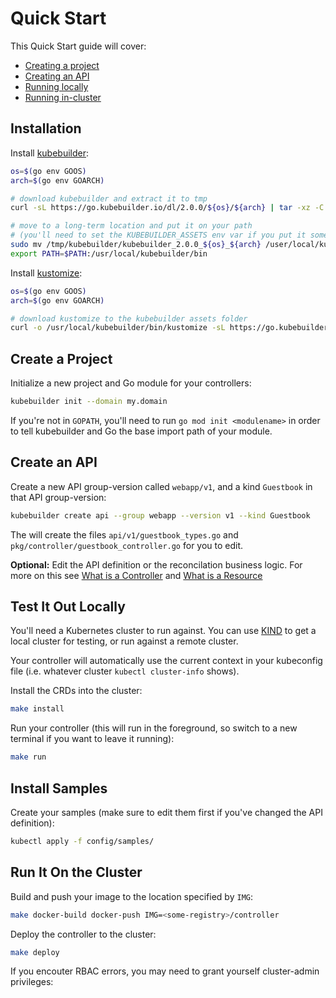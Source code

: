 # Quick Start

This Quick Start guide will cover:

- [Creating a project](#create-a-project)
- [Creating an API](#create-an-api)
- [Running locally](#test-it-out-locally)
- [Running in-cluster](#run-it-on-the-cluster)

## Installation

Install [kubebuilder](https://sigs.k8s.io/kubebuilder):

```bash
os=$(go env GOOS)
arch=$(go env GOARCH)

# download kubebuilder and extract it to tmp
curl -sL https://go.kubebuilder.io/dl/2.0.0/${os}/${arch} | tar -xz -C /tmp/kubebuilder

# move to a long-term location and put it on your path
# (you'll need to set the KUBEBUILDER_ASSETS env var if you put it somewhere else)
sudo mv /tmp/kubebuilder/kubebuilder_2.0.0_${os}_${arch} /user/local/kubebuilder
export PATH=$PATH:/usr/local/kubebuilder/bin
```

Install [kustomize](https://sigs.k8s.io/kustomize):

```bash
os=$(go env GOOS)
arch=$(go env GOARCH)

# download kustomize to the kubebuilder assets folder
curl -o /usr/local/kubebuilder/bin/kustomize -sL https://go.kubebuilder.io/dl/latest/${os}/${arch}
```

## Create a Project

Initialize a new project and Go module for your controllers:

```bash
kubebuilder init --domain my.domain
```

If you're not in `GOPATH`, you'll need to run `go mod init <modulename>`
in order to tell kubebuilder and Go the base import path of your module.

## Create an API

Create a new API group-version called `webapp/v1`, and a kind `Guestbook`
in that API group-version:

```bash
kubebuilder create api --group webapp --version v1 --kind Guestbook
```

The will create the files `api/v1/guestbook_types.go` and
`pkg/controller/guestbook_controller.go` for you to edit.

**Optional:** Edit the API definition or the reconcilation business logic.
For more on this see [What is
a Controller](TODO.md) and [What is
a Resource](TODO.md)

## Test It Out Locally

You'll need a Kubernetes cluster to run against.  You can use
[KIND](https://sigs.k8s.io/kind) to get a local cluster for testing, or
run against a remote cluster.

Your controller will automatically use the current context in your
kubeconfig file (i.e. whatever cluster `kubectl cluster-info` shows).

Install the CRDs into the cluster:

```bash
make install
```

Run your controller (this will run in the foreground, so switch to a new
terminal if you want to leave it running):

```bash
make run
```

## Install Samples

Create your samples (make sure to edit them first if you've changed the
API definition):

```bash
kubectl apply -f config/samples/
```

## Run It On the Cluster

Build and push your image to the location specified by `IMG`:

```bash
make docker-build docker-push IMG=<some-registry>/controller
```

Deploy the controller to the cluster:

```bash
make deploy
```

If you encouter RBAC errors, you may need to grant yourself cluster-admin
privileges:

<!-- TODO(directxman12): fill this in -->
